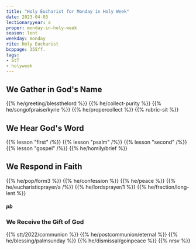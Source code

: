 ```yaml
---
title: "Holy Eucharist for Monday in Holy Week"
date: 2023-04-03
lectionaryyear: a
proper: monday-in-holy-week
season: lent
weekday: monday
rite: Holy Eucharist
bcppage: 355ff.
tags:
- StT
- holyweek
---
```

## We Gather in God's Name
{{% he/greeting/blessthelord %}}
{{% he/collect-purity %}}
{{% he/songofpraise/kyrie %}}
{{% he/propercollect %}}
{{% rubric-sit %}}
## We Hear God's Word
{{% lesson "first" /%}}
{{% lesson "psalm" /%}}
{{% lesson "second" /%}}
{{% lesson "gospel" /%}}
{{% he/homily/brief %}}
## We Respond in Faith
{{% he/pop/form3 %}}
{{% he/confession %}}
{{% he/peace %}}
{{% he/eucharisticprayer/a /%}}
{{% he/lordsprayer/1 %}}
{{% he/fraction/long-lent %}}
##### pb
### We Receive the Gift of God
{{% stt/2022/communion %}}
{{% he/postcommunion/eternal %}}
{{% he/blessing/palmsunday %}}
{{% he/dismissal/goinpeace %}}
{{% nrsv %}}

